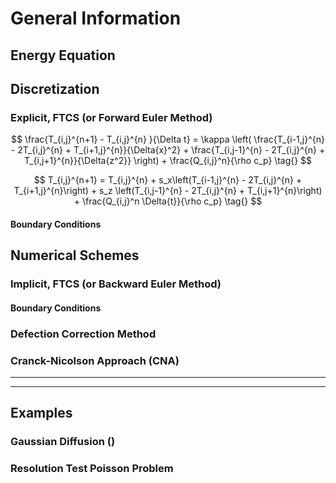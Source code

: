 # General Information 

## Energy Equation 

## Discretization 

### Explicit, FTCS (or Forward Euler Method)

$$
\frac{T_{i,j}^{n+1} - T_{i,j}^{n} }{\Delta t} = \kappa \left( \frac{T_{i-1,j}^{n} - 2T_{i,j}^{n} + T_{i+1,j}^{n}}{\Delta{x}^2} + \frac{T_{i,j-1}^{n} - 2T_{i,j}^{n} + T_{i,j+1}^{n}}{\Delta{z^2}} \right) + \frac{Q_{i,j}^n}{\rho c_p} \tag{}
$$

$$
T_{i,j}^{n+1} = T_{i,j}^{n} + s_x\left(T_{i-1,j}^{n} - 2T_{i,j}^{n} + T_{i+1,j}^{n}\right) + s_z \left(T_{i,j-1}^{n} - 2T_{i,j}^{n} + T_{i,j+1}^{n}\right) + \frac{Q_{i,j}^n \Delta{t}}{\rho c_p} \tag{}
$$

#### Boundary Conditions

## Numerical Schemes

### Implicit, FTCS (or Backward Euler Method)

#### Boundary Conditions

### Defection Correction Method

### Cranck-Nicolson Approach (CNA)

---------------
---------------

## Examples 

### Gaussian Diffusion ([]())

### Resolution Test Poisson Problem